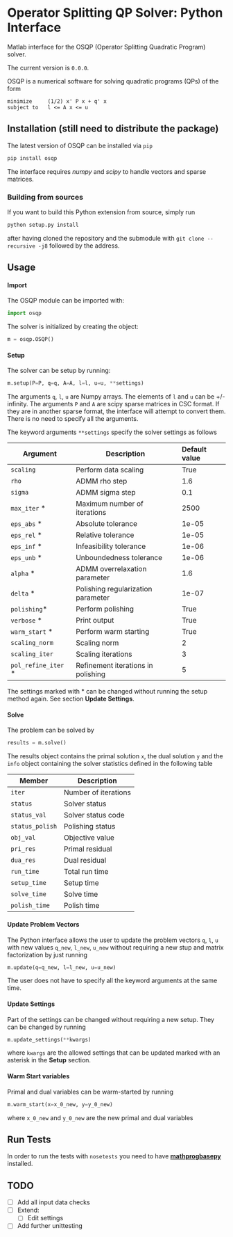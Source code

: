 # Operator Splitting QP Solver: Python Interface

Matlab interface for the OSQP (Operator Splitting Quadratic Program) solver.

The current version is `0.0.0`.

OSQP is a numerical software for solving quadratic programs (QPs) of the form

```
minimize     (1/2) x' P x + q' x
subject to   l <= A x <= u
```


## Installation (still need to distribute the package)
The latest version of OSQP can be installed via `pip`
```python
pip install osqp
```

The interface requires *numpy* and *scipy* to handle vectors and sparse matrices.

### Building from sources
If you want to build this Python extension from source, simply run
```python
python setup.py install
```
after having cloned the repository and the submodule with `git clone --recursive -j8` followed by the address.

## Usage
#### Import
The OSQP module can be imported with:
```python
import osqp
```

The solver is initialized by creating the object:
```python
m = osqp.OSQP()
```

#### Setup
The solver can be setup by running:
```python
m.setup(P=P, q=q, A=A, l=l, u=u, **settings)
```
The arguments `q`, `l`, `u` are Numpy arrays. The elements of `l` and `u` can be +/-infinity. The arguments `P` and `A` are scipy sparse matrices in CSC format. If they are in another sparse format, the interface will attempt to convert them. There is no need to specify all the arguments.

The keyword arguments `**settings` specify the solver settings as follows

| Argument            | Description                         | Default value  |
| ---------------     |-------------------------------------| :--------------|
| `scaling`           | Perform data scaling                |   True         |
| `rho`               | ADMM rho step                       |   1.6          |
| `sigma`             | ADMM sigma step                     |   0.1          |
| `max_iter` *        | Maximum number of iterations        |   2500         |
| `eps_abs`  *        | Absolute tolerance                  |   1e-05        |
| `eps_rel`  *        | Relative tolerance                  |   1e-05        |
| `eps_inf`  *        | Infeasibility tolerance             |   1e-06        |
| `eps_unb`  *        | Unboundedness tolerance             |   1e-06        |
| `alpha`    *        | ADMM overrelaxation parameter       |   1.6          |
| `delta`    *        | Polishing regularization parameter  |   1e-07        |
| `polishing`*        | Perform polishing                   |   True         |
| `verbose`  *        | Print output                        |   True         |
| `warm_start` *      | Perform warm starting               |   True         |
| `scaling_norm`      | Scaling norm                        |   2            |
| `scaling_iter`      | Scaling iterations                  |   3            |
| `pol_refine_iter` * | Refinement iterations in polishing  |   5            |

The settings marked with * can be changed without running the setup method again. See section **Update Settings**.

#### Solve
The problem can be solved by

```python
results = m.solve()
```

The results object contains the primal solution `x`, the dual solution `y` and the `info` object containing the solver statistics defined in the following table


| Member          | Description                         |
| --------------- |-------------------------------------|
| `iter`          | Number of iterations                |
| `status`        | Solver status                       |
| `status_val`    | Solver status code                  |
| `status_polish` | Polishing status                    |
| `obj_val`       | Objective value                     |
| `pri_res`       | Primal residual                     |
| `dua_res`       | Dual residual                       |
| `run_time`      | Total run time                      |
| `setup_time`    | Setup time                          |
| `solve_time`    | Solve time                          |
| `polish_time`   | Polish time                         |


#### Update Problem Vectors
The Python interface allows the user to update the problem vectors `q`, `l`, `u` with new values `q_new`, `l_new`, `u_new` without requiring a new stup and matrix factorization by just running
```python
m.update(q=q_new, l=l_new, u=u_new)
```
The user does not have to specify all the keyword arguments at the same time.

#### Update Settings
Part of the settings can be changed without requiring a new setup. They can be changed by running
```python
m.update_settings(**kwargs)
```
where `kwargs` are the allowed settings that can be updated marked with an asterisk in the **Setup** section.


#### Warm Start variables
Primal and dual variables can be warm-started by running
```python
m.warm_start(x=x_0_new, y=y_0_new)
```
where `x_0_new` and `y_0_new` are the new primal and dual variables


## Run Tests
In order to run the tests with `nosetests` you need to have [**mathprogbasepy**](https://github.com/bstellato/mathprogbasepy) installed.

## TODO
-   [ ]  Add all input data checks
-   [ ]  Extend:
    -   [ ] Edit settings
-   [ ]  Add further unittesting
